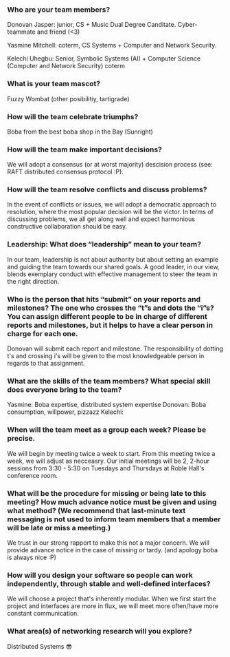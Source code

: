 ### Who are your team members?

Donovan Jasper: junior, CS + Music Dual Degree Canditate. Cyber-teammate and friend (<3)

Yasmine Mitchell: coterm, CS Systems + Computer and Network Security. 

Kelechi Uhegbu: Senior, Symbolic Systems (AI) + Computer Science (Computer and Network Security) coterm

### What is your team mascot?

Fuzzy Wombat (other posibilitiy, tartigrade) 

### How will the team celebrate triumphs?

Boba from the best boba shop in the Bay (Sunright)
 
### How will the team make important decisions?

We will adopt a consensus (or at worst majority) descision process (see: RAFT distributed consensus protocol :P).

### How will the team resolve conflicts and discuss problems?

In the event of conflicts or issues, we will adopt a democratic approach to resolution, where the most popular decision will be the victor.
In terms of discussing problems, we all get along well and expect harmonious constructive collaboration should be easy.

### Leadership: What does “leadership” mean to your team?

In our team, leadership is not about authority but about setting an example and guiding the team towards our shared goals. A good leader, in our view, blends exemplary conduct with effective management to steer the team in the right direction.

### Who is the person that hits “submit” on your reports and milestones? The one who crosses the “t”s and dots the “i”s? You can assign different people to be in charge of different reports and milestones, but it helps to have a clear person in charge for each one.

Donovan will submit each report and milestone.  The responsibility of dotting t's and crossing i's will be given to the most knowledgeable person in regards to that assignment.

### What are the skills of the team members? What special skill does everyone bring to the team?

Yasmine: Boba expertise, distributed system expertise
Donovan: Boba consumption, willpower, pizzazz
Kelechi: 

### When will the team meet as a group each week? Please be precise.

We will begin by meeting twice a week to start. From this meeting twice a week, we will adjust as necceasry.
Our initial meetings will be 2, 2-hour sessions from 3:30 - 5:30 on Tuesdays and Thursdays at Roble Hall's conference room.

### What will be the procedure for missing or being late to this meeting? How much advance notice must be given and using what method? (We recommend that last-minute text messaging is not used to inform team members that a member will be late or miss a meeting.)

We trust in our strong rapport to make this not a major concern.  We will provide advance notice in the case of missing or tardy.
(and apology boba is always nice :P) 

### How will you design your software so people can work independently, through stable and well-defined interfaces?

We will choose a project that's inherently modular. When we first start the project and interfaces are more in flux, we will meet more often/have more constant communication.

### What area(s) of networking research will you explore?
Distributed Systems 😎
